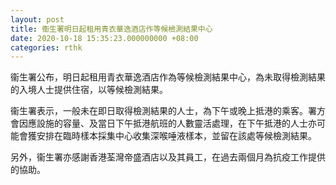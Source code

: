 ```yaml
---
layout: post
title: 衞生署明日起租用青衣華逸酒店作等候檢測結果中心
date: 2020-10-18 15:35:23.000000000 +08:00
categories: rthk
---
```


衞生署公布，明日起租用青衣華逸酒店作為等候檢測結果中心，為未取得檢測結果的入境人士提供住宿，以等候檢測結果。

衞生署表示，一般未在即日取得檢測結果的人士，為下午或晚上抵港的乘客。署方會因應設施的容量、及當日下午抵港航班的人數靈活處理，在下午抵港的人士亦可能會獲安排在臨時樣本採集中心收集深喉唾液樣本，並留在該處等候檢測結果。

另外，衞生署亦感謝香港荃灣帝盛酒店以及其員工，在過去兩個月為抗疫工作提供的協助。
